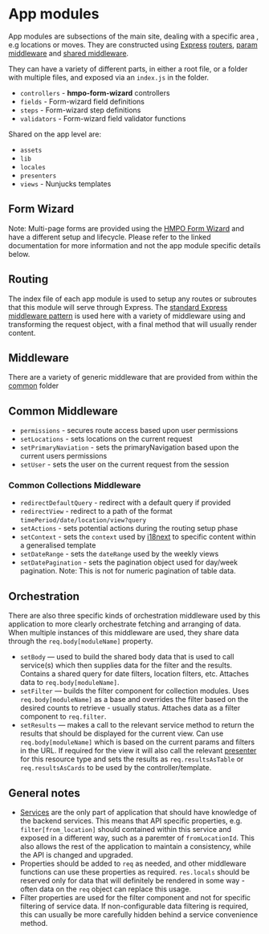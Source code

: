 # App modules

App modules are subsections of the main site, dealing with a specific area , e.g locations or moves. They are constructed using [Express](https://expressjs.com) [routers](https://expressjs.com/en/api.html#router), [param middleware](https://expressjs.com/en/api.html#router.param) and [shared middleware](https://expressjs.com/en/api.html#router.use).

They can have a variety of different parts, in either a root file, or a folder with multiple files, and exposed via an `index.js` in the folder.

- `controllers` - **hmpo-form-wizard** controllers
- `fields` - Form-wizard field definitions
- `steps` - Form-wizard step definitions
- `validators` - Form-wizard field validator functions

Shared on the app level are:

- `assets`
- `lib`
- `locales`
- `presenters`
- `views` - Nunjucks templates

## Form Wizard

Note: Multi-page forms are provided using the [HMPO Form Wizard](https://github.com/HMPO/hmpo-form-wizard) and have a different setup and lifecycle. Please refer to the linked documentation for more information and not the app module specific details below.

## Routing

The index file of each app module is used to setup any routes or subroutes that this module will serve through Express. The [standard Express middleware pattern](https://expressjs.com/en/guide/using-middleware.html) is used here with a variety of middleware using and transforming the request object, with a final method that will usually render content.

## Middleware

There are a variety of generic middleware that are provided from within the [common](../common/middleware) folder

## Common Middleware

- `permissions` - secures route access based upon user permissions
- `setLocations` - sets locations on the current request
- `setPrimaryNaviation` - sets the primaryNavigation based upon the current users permissions
- `setUser` - sets the user on the current request from the session

### Common Collections Middleware

- `redirectDefaultQuery` - redirect with a default query if provided
- `redirectView` - redirect to a path of the format `timePeriod/date/location/view?query`
- `setActions` - sets potential actions during the routing setup phase
- `setContext` - sets the `context` used by [i18next](https://www.i18next.com/translation-function/context) to specific content within a generalised template
- `setDateRange` - sets the `dateRange` used by the weekly views
- `setDatePagination` - sets the pagination object used for day/week pagination. Note: This is not for numeric pagination of table data.

## Orchestration

There are also three specific kinds of orchestration middleware used by this application to more clearly orchestrate fetching and arranging of data. When multiple instances of this middleware are used, they share data through the `req.body[moduleName]` property.

- `setBody` — used to build the shared body data that is used to call service(s) which then supplies data for the filter and the results. Contains a shared query for date filters, location filters, etc. Attaches data to `req.body[moduleName]`.
- `setFilter` — builds the filter component for collection modules. Uses `req.body[moduleName]` as a base and overrides the filter based on the desired counts to retrieve - usually status. Attaches data as a filter component to `req.filter`.
- `setResults` — makes a call to the relevant service method to return the results that should be displayed for the current view. Can use `req.body[moduleName]` which is based on the current params and filters in the URL. If required for the view it will also call the relevant [presenter]('../common/presenters') for this resource type and sets the results as `req.resultsAsTable` or `req.resultsAsCards` to be used by the controller/template.

## General notes

- [Services](../common/services) are the only part of application that should have knowledge of the backend services. This means that API specific properties, e.g. `filter[from_location]` should contained within this service and exposed in a different way, such as a paremter of `fromLocationId`. This also allows the rest of the application to maintain a consistency, while the API is changed and upgraded.
- Properties should be added to `req` as needed, and other middleware functions can use these properties as required. `res.locals` should be reserved only for data that will definitely be rendered in some way - often data on the `req` object can replace this usage.
- Filter properties are used for the filter component and not for specific filtering of service data. If non-configurable data filtering is required, this can usually be more carefully hidden behind a service convenience method.
